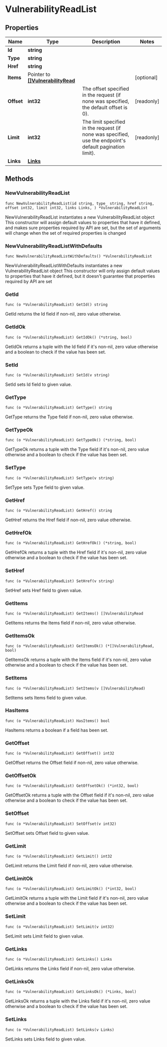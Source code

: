 # VulnerabilityReadList

## Properties

|Name | Type | Description | Notes|
|------------ | ------------- | ------------- | -------------|
|**Id** | **string** |  | |
|**Type** | **string** |  | |
|**Href** | **string** |  | |
|**Items** | Pointer to [**[]VulnerabilityRead**](VulnerabilityRead.md) |  | [optional] |
|**Offset** | **int32** | The offset specified in the request (if none was specified, the default offset is 0).  | [readonly] |
|**Limit** | **int32** | The limit specified in the request (if none was specified, use the endpoint&#39;s default pagination limit).  | [readonly] |
|**Links** | [**Links**](Links.md) |  | |

## Methods

### NewVulnerabilityReadList

`func NewVulnerabilityReadList(id string, type_ string, href string, offset int32, limit int32, links Links, ) *VulnerabilityReadList`

NewVulnerabilityReadList instantiates a new VulnerabilityReadList object
This constructor will assign default values to properties that have it defined,
and makes sure properties required by API are set, but the set of arguments
will change when the set of required properties is changed

### NewVulnerabilityReadListWithDefaults

`func NewVulnerabilityReadListWithDefaults() *VulnerabilityReadList`

NewVulnerabilityReadListWithDefaults instantiates a new VulnerabilityReadList object
This constructor will only assign default values to properties that have it defined,
but it doesn't guarantee that properties required by API are set

### GetId

`func (o *VulnerabilityReadList) GetId() string`

GetId returns the Id field if non-nil, zero value otherwise.

### GetIdOk

`func (o *VulnerabilityReadList) GetIdOk() (*string, bool)`

GetIdOk returns a tuple with the Id field if it's non-nil, zero value otherwise
and a boolean to check if the value has been set.

### SetId

`func (o *VulnerabilityReadList) SetId(v string)`

SetId sets Id field to given value.


### GetType

`func (o *VulnerabilityReadList) GetType() string`

GetType returns the Type field if non-nil, zero value otherwise.

### GetTypeOk

`func (o *VulnerabilityReadList) GetTypeOk() (*string, bool)`

GetTypeOk returns a tuple with the Type field if it's non-nil, zero value otherwise
and a boolean to check if the value has been set.

### SetType

`func (o *VulnerabilityReadList) SetType(v string)`

SetType sets Type field to given value.


### GetHref

`func (o *VulnerabilityReadList) GetHref() string`

GetHref returns the Href field if non-nil, zero value otherwise.

### GetHrefOk

`func (o *VulnerabilityReadList) GetHrefOk() (*string, bool)`

GetHrefOk returns a tuple with the Href field if it's non-nil, zero value otherwise
and a boolean to check if the value has been set.

### SetHref

`func (o *VulnerabilityReadList) SetHref(v string)`

SetHref sets Href field to given value.


### GetItems

`func (o *VulnerabilityReadList) GetItems() []VulnerabilityRead`

GetItems returns the Items field if non-nil, zero value otherwise.

### GetItemsOk

`func (o *VulnerabilityReadList) GetItemsOk() (*[]VulnerabilityRead, bool)`

GetItemsOk returns a tuple with the Items field if it's non-nil, zero value otherwise
and a boolean to check if the value has been set.

### SetItems

`func (o *VulnerabilityReadList) SetItems(v []VulnerabilityRead)`

SetItems sets Items field to given value.

### HasItems

`func (o *VulnerabilityReadList) HasItems() bool`

HasItems returns a boolean if a field has been set.

### GetOffset

`func (o *VulnerabilityReadList) GetOffset() int32`

GetOffset returns the Offset field if non-nil, zero value otherwise.

### GetOffsetOk

`func (o *VulnerabilityReadList) GetOffsetOk() (*int32, bool)`

GetOffsetOk returns a tuple with the Offset field if it's non-nil, zero value otherwise
and a boolean to check if the value has been set.

### SetOffset

`func (o *VulnerabilityReadList) SetOffset(v int32)`

SetOffset sets Offset field to given value.


### GetLimit

`func (o *VulnerabilityReadList) GetLimit() int32`

GetLimit returns the Limit field if non-nil, zero value otherwise.

### GetLimitOk

`func (o *VulnerabilityReadList) GetLimitOk() (*int32, bool)`

GetLimitOk returns a tuple with the Limit field if it's non-nil, zero value otherwise
and a boolean to check if the value has been set.

### SetLimit

`func (o *VulnerabilityReadList) SetLimit(v int32)`

SetLimit sets Limit field to given value.


### GetLinks

`func (o *VulnerabilityReadList) GetLinks() Links`

GetLinks returns the Links field if non-nil, zero value otherwise.

### GetLinksOk

`func (o *VulnerabilityReadList) GetLinksOk() (*Links, bool)`

GetLinksOk returns a tuple with the Links field if it's non-nil, zero value otherwise
and a boolean to check if the value has been set.

### SetLinks

`func (o *VulnerabilityReadList) SetLinks(v Links)`

SetLinks sets Links field to given value.




